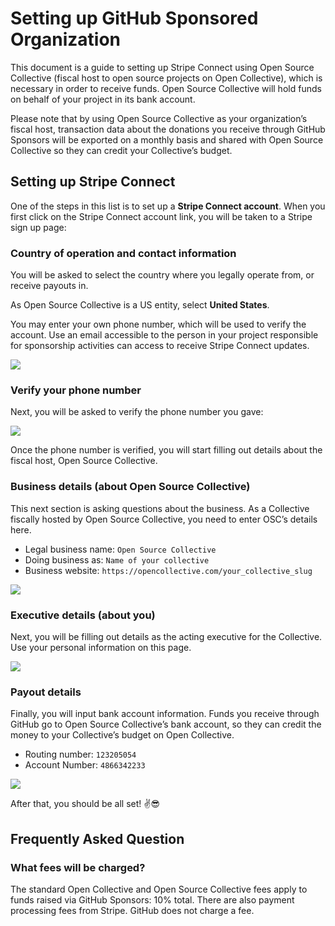 # Setting up GitHub Sponsored Organization

This document is a guide to setting up Stripe Connect using Open Source Collective \(fiscal host to open source projects on Open Collective\), which is necessary in order to receive funds. Open Source Collective will hold funds on behalf of your project in its bank account.

Please note that by using Open Source Collective as your organization’s fiscal host, transaction data about the donations you receive through GitHub Sponsors will be exported on a monthly basis and shared with Open Source Collective so they can credit your Collective’s budget.

## Setting up Stripe Connect

One of the steps in this list is to set up a **Stripe Connect account**. When you first click on the Stripe Connect account link, you will be taken to a Stripe sign up page:

### Country of operation and contact information

You will be asked to select the country where you legally operate from, or receive payouts in.

As Open Source Collective is a US entity, select **United States**.

You may enter your own phone number, which will be used to verify the account. Use an email accessible to the person in your project responsible for sponsorship activities can access to receive Stripe Connect updates.

![](../.gitbook/assets/github_stripe_1.png)

### Verify your phone number

Next, you will be asked to verify the phone number you gave:

![](../.gitbook/assets/github_stripe_2.png)

Once the phone number is verified, you will start filling out details about the fiscal host, Open Source Collective.

### Business details \(about Open Source Collective\)

This next section is asking questions about the business. As a Collective fiscally hosted by Open Source Collective, you need to enter OSC’s details here.

* Legal business name: `Open Source Collective`
* Doing business as: `Name of your collective`
* Business website: `https://opencollective.com/your_collective_slug`

![](../.gitbook/assets/github_stripe_3.png)

### Executive details \(about you\)

Next, you will be filling out details as the acting executive for the Collective. Use your personal information on this page.

![](../.gitbook/assets/github_stripe_4.png)

### Payout details

Finally, you will input bank account information. Funds you receive through GitHub go to Open Source Collective’s bank account, so they can credit the money to your Collective’s budget on Open Collective.

* Routing number: `123205054`
* Account Number: `4866342233`

![](../.gitbook/assets/github_stripe_5.png)

After that, you should be all set! ✌️😎

## Frequently Asked Question

### What fees will be charged?

The standard Open Collective and Open Source Collective fees apply to funds raised via GitHub Sponsors: 10% total. There are also payment processing fees from Stripe. GitHub does not charge a fee.

